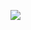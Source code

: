 ![](http://github-profile-summary-cards.vercel.app/api/cards/stats?username=vn7n24fzkq&theme=default)


